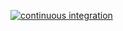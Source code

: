 [![continuous integration](https://github.com/gulbanana/thousand/actions/workflows/master_thousandwords(staging).yml/badge.svg)](https://github.com/gulbanana/thousand/actions/workflows/master_thousandwords(staging).yml)
